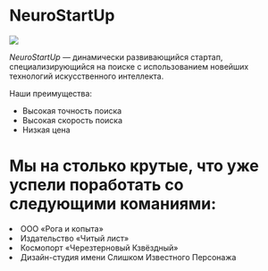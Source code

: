 # NeuroStartUp

![](https://netology-code.github.io/git-homeworks/introduction/assets/logo.png)

*NeuroStartUp* — динамически развивающийся стартап, специализирующийся на поиске с использованием новейших технологий искусственного интеллекта.





Наши преимущества:
* Высокая точность поиска
* Высокая скорость поиска
* Низкая цена

 

<h1>Мы на столько крутые, что уже успели поработать со следующими команиями:</h1>

<li>ООО «Рога и копыта»</li>
<li>Издательство «Читый лист»</li>
<li>Космопорт «Черезтерновый Кзвёздный»</li>
<li>Дизайн-студия имени Слишком Известного Персонажа</li>

